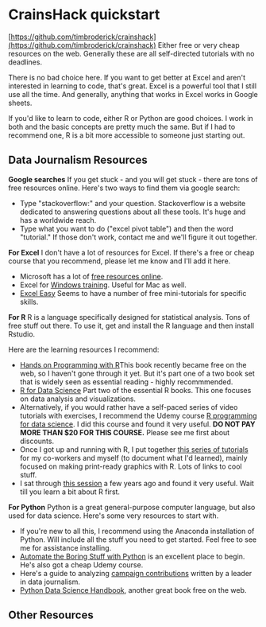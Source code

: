 
# CrainsHack quickstart
[https://github.com/timbroderick/crainshack](https://github.com/timbroderick/crainshack) Either free or very cheap resources on the web. Generally these are all self-directed tutorials with no deadlines.

There is no bad choice here. If you want to get better at Excel and aren't interested in learning to code, that's great. Excel is a powerful tool that I still use all the time. And generally, anything that works in Excel works in Google sheets.

If you'd like to learn to code, either R or Python are good choices. I work in both and the basic concepts are pretty much the same. But if I had to recommend one, R is a bit more accessible to someone just starting out.

## Data Journalism Resources

**Google searches**
If you get stuck - and you will get stuck - there are tons of free resources online. Here's two ways to find them via google search:
* Type "stackoverflow:" and your question. Stackoverflow is a website dedicated to answering questions about all these tools. It's huge and has a worldwide reach.
* Type what you want to do ("excel pivot table") and then the word "tutorial."
If those don't work, contact me and we'll figure it out together.

**For Excel**
I don't have a lot of resources for Excel. If there's a free or cheap course that you recommend, please let me know and I'll add it here.
* Microsoft has a lot of [free resources online](https://support.office.com/en-us/excel).
* Excel for [Windows training](https://support.office.com/en-us/article/excel-for-windows-training-9bc05390-e94c-46af-a5b3-d7c22f6990bb?wt.mc_id=otc_home&ui=en-US&rs=en-US&ad=US). Useful for Mac as well.
* [Excel Easy](https://www.excel-easy.com/) Seems to have a number of free mini-tutorials for specific skills.

**For R**
R is a language specifically designed for statistical analysis. Tons of free stuff out there. To use it, get and install the R language and then install Rstudio.

Here are the learning resources I recommend:
* [Hands on Programming with R](https://rstudio-education.github.io/hopr/)This book recently became free on the web, so I haven't gone through it yet. But it's part one of a two book set that is widely seen as essential reading - highly recommmended.
* [R for Data Science](https://r4ds.had.co.nz/introduction.html) Part two of the essential R books. This one focuses on data analysis and visualizations.
* Alternatively, if you would rather have a self-paced series of video tutorials with exercises, I recommend the Udemy course [R programming for data science](https://www.udemy.com/r-programming/). I did this course and found it very useful. **DO NOT PAY MORE THAN $20 FOR THIS COURSE.** Please see me first about discounts.
* Once I got up and running with R, I put together [this series of tutorials](https://timbroderick.github.io/R_graphics/) for my co-workers and myself (to document what I'd learned), mainly focused on making print-ready graphics with R. Lots of links to cool stuff.
* I sat through [this session](https://paldhous.github.io/NICAR/2017/r-analysis.html) a few years ago and found it very useful. Wait till you learn a bit about R first.

**For Python**
Python is a great general-purpose computer language, but also used for data science. Here's some very resources to start with.
* If you're new to all this, I recommend using the Anaconda installation of Python. Will include all the stuff you need to get started. Feel free to see me for assistance installing.
* [Automate the Boring Stuff with Python](https://automatetheboringstuff.com/) is an excellent place to begin. He's also got a cheap Udemy course.
* Here's a guide to analyzing [campaign contributions](http://www.firstpythonnotebook.org/) written by a leader in data journalism.
* [Python Data Science Handbook](https://jakevdp.github.io/PythonDataScienceHandbook/), another great book free on the web.

## Other Resources

